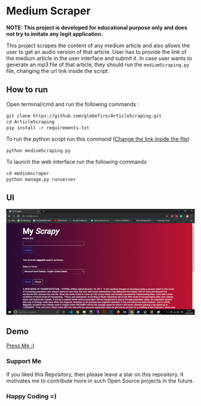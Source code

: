 # Medium Scraper

**NOTE: This project is developed for educational purpose only and does not try to imitate any legit application.**

This project scrapes the content of any medium article and also allows the user to get an audio version of that article.
User has to provide the link of the medium article in the user interface and submit it. In case user wants to generate an *mp3* file 
of that article, they should run the `mediumScraping.py` file, changing the url link inside the script. 

## How to run
Open terminal/cmd and run the following commands :

```git
git clone https://github.com/globefire/ArticleScraping.git
cd ArticleScraping
pip install -r requirements.txt
```

To run the python script run this command ([Change the link inside the file](https://github.com/globefire/ArticleScraping/blob/76ddf728769d562b8fbe2e7eadd02e5495bd20c5/mediumScraping.py#L6))

```git
python mediumScraping.py
```

To launch the web interface run the following commands

```git
cd mediumscraper
python manage.py runserver
```

## UI

<img src="https://github.com/globefire/ArticleScraping/blob/master/myscrapy.png" />

## Demo
[Press Me :)](https://www.youtube.com/watch?v=GGjnNVrm7rw&feature=youtu.be)


### Support Me
If you liked this Repository, then please leave a star on this repository. It motivates me to contribute more in such Open Source projects in the future.
### Happy Coding =)
